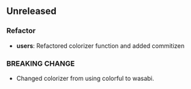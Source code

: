 ## Unreleased

### Refactor

- **users**: Refactored colorizer function and added commitizen

### BREAKING CHANGE

- Changed colorizer from using colorful to wasabi.
